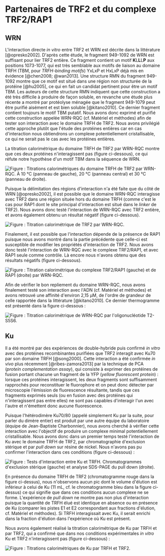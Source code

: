 # Partenaires de TRF2 et du complexe TRF2/RAP1

## WRN

L'interaction directe *in vitro* entre TRF2 et WRN est décrite dans la
littérature [@opresko2002]. D'après cette étude, le fragment 949-1092 de WRN est
suffisant pour lier TRF2 entière. Ce fragment contient un motif
**K**L**L**L**P** aux positions 1073-1077, qui est très semblable aux motifs de
liaison au domaine TRFH (TBM, pour *TRFH-binding motifs*) YxLxP et HxLxP déjà
mis en évidence [@chen2008; @wan2013]. Une structure RMN du fragment 949-1092
montre que ce motif est situé dans une région non structurée de la protéine
[@hu2005], ce qui en fait un candidat pertinent pour être un motif TBM.
Les auteurs de cette structure RMN indiquent que cette construction a été très
difficile à produire de façon soluble, en revanche une étude plus récente
a montré par protéolyse ménagée que le fragment 949-1079 peut être purifié
aisément et est bien soluble [@kitano2010]. Ce dernier fragment contient
toujours le motif TBM putatif. Nous avons donc exprimé et purifié cette
construction appelée WRN-RQC (cf. Matériel et méthodes) afin de tester son
interaction avec le domaine TRFH de TRF2. Nous avons privilégié cette approche
plutôt que l'étude des protéines entières car en cas d'interaction nous
obtiendrons un complexe potentiellement cristallisable, ce qui ne serait pas le
cas avec les protéines entières.

La titration calorimétrique du domaine TRFH de TRF2 par WRN-RQC montre que ces
deux protéines n'interagissent pas (figure ci-dessous), ce qui réfute notre
hypothèse d'un motif TBM dans la séquence de WRN.

![Figure : Titrations calorimétriques du domaine TRFH de TRF2 par WRN-RQC. À 10 °C (panneau de gauche), 20 °C (panneau central) et 30 °C (panneau de droite).](resultats/figures/chap2/itc-wrn-trfh.jpg)

Puisque la délimitation des régions d'interaction n'a été faite que du côté de
WRN [@opresko2002], il est possible que le domaine WRN-RQC interagisse avec TRF2
dans une région située hors du domaine TRFH (comme c'est le cas pour RAP1 dont
le site principal d'interaction est situé dans le *linker* de TRF2). Nous avons
donc testé l'interaction de WRN-RQC avec TRF2 entière, et avons également obtenu
un résultat négatif (figure ci-dessous).

![Figure : Titration calorimétrique de TRF2 par WRN-RQC.](resultats/figures/chap2/itc-wrn-trf2.jpg)

Finalement, il est possible que l'interaction dépende de la présence de RAP1
puisque nous avons montré dans la partie précédente que celle-ci est susceptible
de modifier les propriétés d'interaction de TRF2. Nous avons donc testé
l'interaction de WRN-RQC avec le complexe TRF2/RAP1, et avec RAP1 seule
comme contrôle. Là encore nous n'avons obtenu que des résultats négatifs (figure
ci-dessous).

![Figure : Titration calorimétrique du complexe TRF2/RAP1 (gauche) et de RAP1 (droite) par WRN-RQC.](resultats/figures/chap2/itc-wrn-t2r1-rap1.jpg)

Afin de vérifier le bon repliement du domaine WRN-RQC, nous avons finalement
testé son interaction avec l'ADN (cf. Matériel et méthodes) et avons retrouvé
une affinité d'environ 2,15 μM, de l'ordre de grandeur de celle rapportée dans
la littérature [@kitano2010]. Ce dernier thermogramme est présenté dans la
figure ci-dessous :

![Figure : Titration calorimétrique de WRN-RQC par l'oligonucléotide T2-S5S6.](resultats/figures/chap2/itc-wrn-adn.jpg)


## Ku

Il a été montré par des expériences de double-hybride puis confirmé *in vitro*
avec des protéines recombinantes purifiées que TRF2 interagit avec Ku70 par son
domaine TRFH [@song2000]. Cette interaction a été confirmée *in vivo* plus
récemment [@ribes-zamora2013] par la technique de PCA (*protein complementation
assay*), qui consiste à exprimer des protéines de fusion portant chacune un
fragment de la YFP (*yellow fluorescent protein*) : lorsque ces protéines
interagissent, les deux fragments sont suffisamment rapprochés pour reconstituer
le fluorophore et on peut donc détecter par microscopie l'émission de
fluorescence résultante, tandis que ces fragments exprimés seuls (ou en fusion
avec des protéines qui n'interagissent pas entre elles) ne sont pas capables
d'interagir l'un avec l'autre et n'émettent donc aucune fluorescence.

Puisque l'hétérodimère Ku70/80 (appelé simplement Ku par la suite, pour parler
du dimère entier) est produit par une autre équipe du laboratoire (équipe de
Jean-Baptiste Charbonnier), nous avons cherché à vérifier cette interaction avec
l'objectif de produire un complexe minimal potentiellement cristallisable.
Nous avons donc dans un premier temps testé l'interaction de Ku avec le domaine
TRFH de TRF2, par chromatographie d'exclusion stérique et par *pull down* sur
résine de nickel. Nous n'avons pas pu confirmer l'interaction dans ces
conditions (figure ci-dessous) :

![Figure : Tests d'interaction entre Ku et TRFH. Chromatogrammes d'exclusion stérique (gauche) et analyse SDS-PAGE du *pull down* (droite).](resultats/figures/chap2/tests-ku-trfh.png)

En présence du domaine TRFH de TRF2 (chromatogramme rouge dans la figure
ci-dessus), nous n'observons aucun pic dont le volume d'élution est inférieur
à celui de Ku (11 mL, cf. le chromatogramme bleu dans la figure ci-dessus) ce
qui signifie que dans ces conditions aucun complexe ne se forme. L'expérience de
*pull down* ne montre pas non plus d'interaction puisque la quantité de TRFH
élué est identique en absence ou en présence de Ku (comparer les pistes E1 et E2
correspondant aux fractions d'élution, cf. Matériel et méthodes). Si TRFH
interagissait avec Ku, il serait enrichi dans la fraction d'élution dans
l'expérience où Ku est présent.

Nous avons également réalisé la titration calorimétrique de Ku par TRFH et par
TRF2, qui a confirmé que dans nos conditions expérimentales *in vitro* Ku et
TRF2 n'interagissent pas (figure ci-dessous) :

![Figure : Titrations calorimétriques de Ku par TRFH et TRF2.](resultats/figures/chap2/itc-ku-trfh-trf2.jpg)

